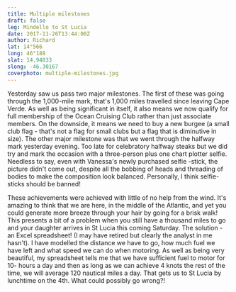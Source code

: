 ```yaml
---
title: Multiple milestones
draft: false
leg: Mindello to St Lucia
date: 2017-11-26T13:44:00Z
author: Richard
lat: 14°566
long: 46°188
slat: 14.94833
slong: -46.30167
coverphoto: multiple-milestones.jpg
---
```

Yesterday saw us pass two major milestones. The first of these was going through the 1,000-mile mark, that's 1,000 miles travelled since 
leaving Cape Verde. As well as being significant in itself, it also means we now qualify for full membership of the Ocean Cruising Club 
rather than just associate members. On the downside, it means we need to buy a new burgee (a small club flag - that's not a flag for small 
clubs but a flag that is diminutive in size). The other major milestone was that we went through the halfway mark yesterday evening. Too 
late for celebratory halfway steaks but we did try and mark the occasion with a three-person plus one chart plotter selfie. Needless to say, 
even with Vanessa's newly purchased selfie -stick, the picture didn't come out, despite all the bobbing of heads and threading of bodies 
to make the composition look balanced. Personally, I think selfie-sticks should be banned!

These achievements were achieved with little of no help from the wind. It's amazing to think that we are here, in the middle of the 
Atlantic, and yet you could generate more breeze through your hair by going for a brisk walk! This presents a bit of a problem when you 
still have a thousand miles to go and your daughter arrives in St Lucia this coming Saturday. The solution - an Excel spreadsheet! (I may 
have retired but clearly the analyst in me hasn't). I have modelled the distance we have to go, how much fuel we have left and what 
speed we can do when motoring. As well as being very beautiful, my spreadsheet tells me that we have sufficient fuel to motor for 10-
hours a day and then as long as we can achieve 4 knots the rest of the time, we will average 120 nautical miles a day. That gets us to St 
Lucia by lunchtime on the 4th. What could possibly go wrong?!
